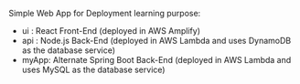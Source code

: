 Simple Web App for Deployment learning purpose:

- ui : React Front-End (deployed in AWS Amplify)
- api : Node.js Back-End (deployed in AWS Lambda and uses DynamoDB as the database service)
- myApp: Alternate Spring Boot Back-End (deployed in AWS Lambda and uses MySQL as the database service)
